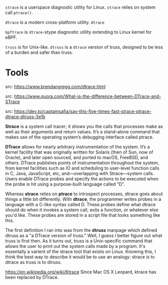 
`strace` is a userspace diagnostic utility for Linux. `strace` relies on system call `ptrace()`.

`dtrace` is a modern cross-platform utility. `dtrace` 

`bpftrace` is `dtrace`-stype diagnostic utility extending to Linux kernel for eBPF.

`truss` is for Unix-like.
`dtruss` is a `dtrace` version of truss, designed to be less of a burden and safer than truss. 

# Tools

src: https://www.brendangregg.com/dtrace.html

src: https://www.quora.com/What-is-the-difference-between-DTrace-and-STrace

src: https://dev.to/captainsafia/say-this-five-times-fast-strace-ptrace-dtrace-dtruss-3e1b

**Strace** is a system call tracer; it shows you the calls that processes make as well as their arguments and return values. It’s a stand-alone command that makes use of the operating system’s debugging interface called ptrace.

**DTrace** allows for nearly arbitrary instrumentation of the system. It’s a kernel facility that was originally written for Solaris (then of Sun, now of Oracle), and later open sourced, and ported to macOS, FreeBSD, and others. DTrace publishes points of instrumentation throughout the system, from kernel facilities such as IO and scheduling to user-level function calls in C, Java, JavaScript, etc, and—overlapping with Strace—system calls. Users enable DTrace probes and specify the actions to be executed when the probe is hit using a purpose-built language called “D”.


Whereas **strace** relies on **ptrace** to introspect processes, dtrace goes about things a little bit differently. With **dtrace**, the programmer writes probes in a language with a C-like syntax called D. These probes define what dtrace should do when it invokes a system call, exits a function, or whatever else you'd like. These probes are stored in a script file that looks something like this.

The first definition I ran into was from the **dtruss** manpage which defined dtruss as a "a DTrace version of truss." Well, I guess I better figure out what truss is first then. As it turns out, truss is a Unix-specific command that allows the user to print out the system calls made by a program. It's essentally a varient of the strace tool that exists on Linux. Knowing this, I think the best way to describe it would be to use an analogy: strace is to dtrace as truss is to dtruss.


https://en.wikipedia.org/wiki/Ktrace
Since Mac OS X Leopard, ktrace has been replaced by DTrace.
